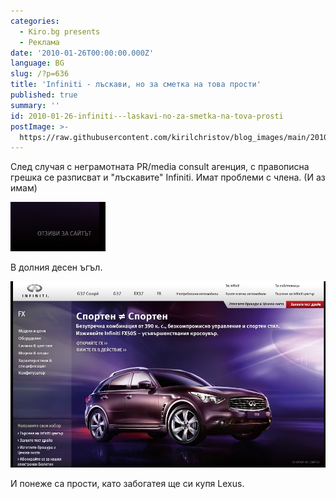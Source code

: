 ```yaml
---
categories:
  - Kiro.bg presents
  - Реклама
date: '2010-01-26T00:00:00.000Z'
language: BG
slug: /?p=636
title: 'Infiniti - лъскави, но за сметка на това прости'
published: true
summary: ''
id: 2010-01-26-infiniti---laskavi-no-za-smetka-na-tova-prosti
postImage: >-
  https://raw.githubusercontent.com/kirilchristov/blog_images/main/2010/01/Screen-shot-2010-01-26-at-2.56.59-PM.png
---
```


След случая с неграмотната PR/media consult агенция, с правописна грешка се разписват и "лъскавите" Infiniti. Имат проблеми с члена. (И аз имам)

![](https://raw.githubusercontent.com/kirilchristov/blog_images/main/2010/01/Screen-shot-2010-01-26-at-2.56.59-PM.png)

В долния десен ъгъл.

![](https://raw.githubusercontent.com/kirilchristov/blog_images/main/2010/01/Screen-shot-2010-01-26-at-2.56.52-PM.png)

И понеже са прости, като забогатея ще си купя Lexus.
